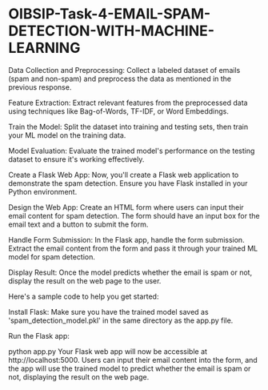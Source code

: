 # OIBSIP-Task-4-EMAIL-SPAM-DETECTION-WITH-MACHINE-LEARNING

Data Collection and Preprocessing: Collect a labeled dataset of emails (spam and non-spam) and preprocess the data as mentioned in the previous response.

Feature Extraction: Extract relevant features from the preprocessed data using techniques like Bag-of-Words, TF-IDF, or Word Embeddings.

Train the Model: Split the dataset into training and testing sets, then train your ML model on the training data.

Model Evaluation: Evaluate the trained model's performance on the testing dataset to ensure it's working effectively.

Create a Flask Web App: Now, you'll create a Flask web application to demonstrate the spam detection. Ensure you have Flask installed in your Python environment.

Design the Web App: Create an HTML form where users can input their email content for spam detection. The form should have an input box for the email text and a button to submit the form.

Handle Form Submission: In the Flask app, handle the form submission. Extract the email content from the form and pass it through your trained ML model for spam detection.

Display Result: Once the model predicts whether the email is spam or not, display the result on the web page to the user.

Here's a sample code to help you get started:

Install Flask:
Make sure you have the trained model saved as 'spam_detection_model.pkl' in the same directory as the app.py file.

Run the Flask app:


python app.py
Your Flask web app will now be accessible at http://localhost:5000. Users can input their email content into the form, and the app will use the trained model to predict whether the email is spam or not, displaying the result on the web page.





